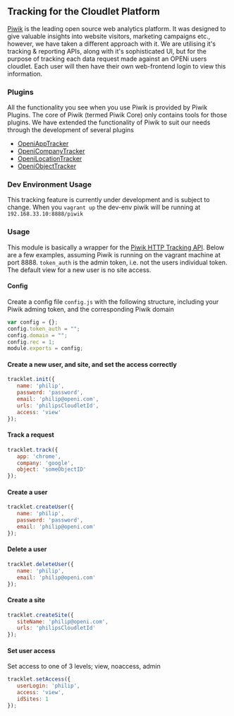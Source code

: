 ## Tracking for the Cloudlet Platform

[Piwik](http://piwik.org/) is the leading open source web analytics platform. It was designed to give valuable insights into website visitors, marketing campaigns etc., however,
we have taken a different approach with it. We are utilising it's tracking & reporting APIs, along with it's sophisticated UI, but for the purpose of tracking each data request
made against an OPENi users cloudlet.
Each user will then have their own web-frontend login to view this information.

### Plugins

All the functionality you see when you use Piwik is provided by Piwik Plugins. The core of Piwik (termed Piwik Core) only contains tools for those plugins. We have extended
the functionality of Piwik to suit our needs through the development of several plugins

*  [OpeniAppTracker](https://github.com/OPENi-ict/openi-app-tracker)
*  [OpeniCompanyTracker](https://github.com/OPENi-ict/openi-company-tracker)
*  [OpeniLocationTracker](https://github.com/OPENi-ict/openi-location-tracker)
*  [OpeniObjectTracker](https://github.com/OPENi-ict/openi-object-tracker)



### Dev Environment Usage

This tracking feature is currently under development and is subject to change. When you `vagrant up` the dev-env piwik will be running at `192.168.33.10:8888/piwik`



### Usage

This module is basically a wrapper for the [Piwik HTTP Tracking API](http://developer.piwik.org/api-reference/tracking-api). Below are a few examples, assuming Piwik
is running on the vagrant machine at port 8888.
`token_auth` is the admin token, i.e. not the users individual token. The default view for a new user is no site access.

#### Config
Create a config file `config.js` with the following structure, including your Piwik adming token, and the corresponding Piwik domain

```javascript
var config = {};
config.token_auth = "";
config.domain = "";
config.rec = 1;
module.exports = config;
```

#### Create a new user, and site, and set the access correctly

```javascript
tracklet.init({
   name: 'philip',
   password: 'password',
   email: 'philip@openi.com',
   urls: 'philipsCloudletId',
   access: 'view'
});
```

#### Track a request

```javascript
tracklet.track({
   app: 'chrome',
   company: 'google',
   object: 'someObjectID'
});
```

#### Create a user

```javascript
tracklet.createUser({
   name: 'philip',
   password: 'password',
   email: 'philip@openi.com'
});
```

#### Delete a user

```javascript
tracklet.deleteUser({
   name: 'philip',
   email: 'philip@openi.com'
});
```

#### Create a site

```javascript
tracklet.createSite({
   siteName: 'philip@openi.com',
   urls: 'philipsCloudletId'
});
```

#### Set user access
Set access to one of 3 levels; view, noaccess, admin

```javascript
tracklet.setAccess({
   userLogin: 'philip',
   access: 'view',
   idSites: 1
});
```



